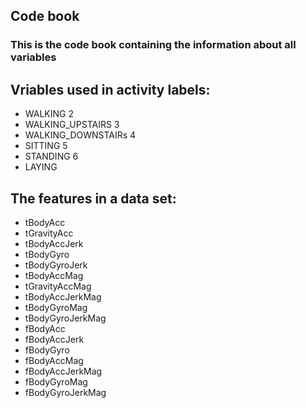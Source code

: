 ## Code book

### This is the code book containing the information about all variables


## Vriables used in activity labels:

* WALKING 2 
* WALKING_UPSTAIRS 3 
* WALKING_DOWNSTAIRs 4 
* SITTING 5 
* STANDING 6 
* LAYING


## The features in a data set:

* tBodyAcc
* tGravityAcc
* tBodyAccJerk
* tBodyGyro
* tBodyGyroJerk
* tBodyAccMag
* tGravityAccMag
* tBodyAccJerkMag
* tBodyGyroMag
* tBodyGyroJerkMag
* fBodyAcc
* fBodyAccJerk
* fBodyGyro
* fBodyAccMag
* fBodyAccJerkMag
* fBodyGyroMag
* fBodyGyroJerkMag
